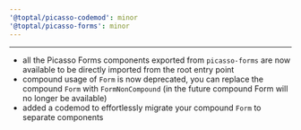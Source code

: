 ```yaml
---
'@toptal/picasso-codemod': minor
'@toptal/picasso-forms': minor
---
```


---

- all the Picasso Forms components exported from `picasso-forms` are now available to be directly imported from the root entry point
- compound usage of `Form` is now deprecated, you can replace the compound `Form` with `FormNonCompound` (in the future compound Form will no longer be available)
- added a codemod to effortlessly migrate your compound `Form` to separate components
